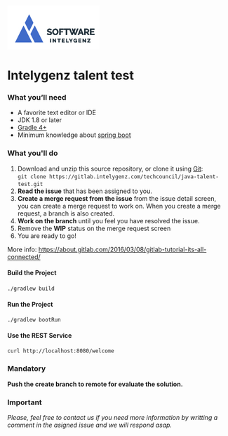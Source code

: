 ![alt text](img/igz-h.jpg)
# Intelygenz talent test

### What you’ll need
* A favorite text editor or IDE
* JDK 1.8 or later
* [Gradle 4+](https://gradle.org)
* Minimum knowledge about [spring boot](https://spring.io/projects/spring-boot)

### What you'll do
1. Download and unzip this source repository, or clone it using [Git](https://git-scm.com):  
  `git clone https://gitlab.intelygenz.com/techcouncil/java-talent-test.git`
2. **Read the issue** that has been assigned to you.
3. **Create a merge request from the issue** from the issue detail screen, you can create a merge request to work on. When you create a merge request, a branch is also created.
5. **Work on the branch** until you feel you have resolved the issue.
6. Remove the **WIP** status on the merge request screen
7. You are ready to go!

More info: https://about.gitlab.com/2016/03/08/gitlab-tutorial-its-all-connected/

#### Build the Project
```
./gradlew build
```

#### Run the Project
```
./gradlew bootRun
```

#### Use the REST Service
```
curl http://localhost:8080/welcome
```

### Mandatory
**Push the create branch to remote for evaluate the solution.**

### Important
_Please, feel free to contact us if you need more information by writting a comment in the asigned issue and we will respond asap._
